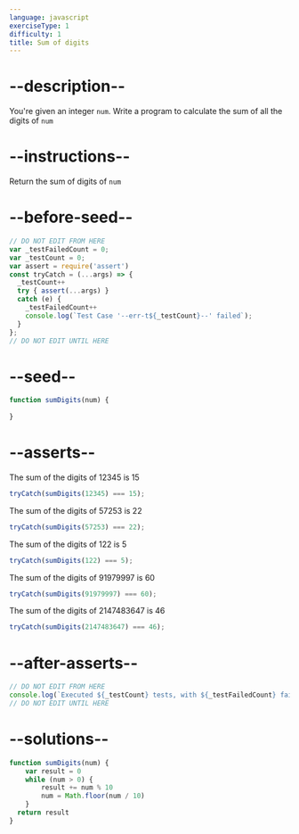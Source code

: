 ```yaml
---
language: javascript
exerciseType: 1
difficulty: 1
title: Sum of digits
---
```


# --description--

You're given an integer `num`.
Write a program to calculate the sum of all the digits of `num`

# --instructions--

Return the sum of digits of `num`

# --before-seed--

```javascript
// DO NOT EDIT FROM HERE
var _testFailedCount = 0;
var _testCount = 0;
var assert = require('assert')
const tryCatch = (...args) => {
  _testCount++
  try { assert(...args) }
  catch (e) {
    _testFailedCount++
    console.log(`Test Case '--err-t${_testCount}--' failed`);
  }
};
// DO NOT EDIT UNTIL HERE
```

# --seed--

```javascript
function sumDigits(num) {
  
}
```

# --asserts--

The sum of the digits of 12345 is 15

```javascript
tryCatch(sumDigits(12345) === 15);
```

The sum of the digits of 57253 is 22

```javascript
tryCatch(sumDigits(57253) === 22);
```

The sum of the digits of 122 is 5

```javascript
tryCatch(sumDigits(122) === 5);
```

The sum of the digits of 91979997 is 60

```javascript
tryCatch(sumDigits(91979997) === 60);
```

The sum of the digits of 2147483647 is 46

```javascript
tryCatch(sumDigits(2147483647) === 46);
```

# --after-asserts--

```javascript
// DO NOT EDIT FROM HERE 
console.log(`Executed ${_testCount} tests, with ${_testFailedCount} failures`);
// DO NOT EDIT UNTIL HERE
```

# --solutions--

```javascript
function sumDigits(num) {
    var result = 0
    while (num > 0) {
        result += num % 10
        num = Math.floor(num / 10)
    }
  return result
}
```
